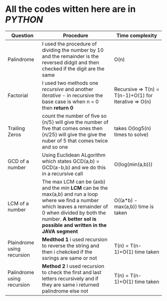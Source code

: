 # All the codes witten here are in **_PYTHON_**

| Question | Procedure | Time complexity |
|-----|-----|----|
| Palindrome | I used the procedure of dividing the number by 10 and the remainder is the reversed didgit and then checked if the digit are the same|O(n)
| Factorial | I used two methods one _recursive_ and another _iterative_ - in recursive the base case is when n = 0 then **return 0** | Recursive => T(n) = T(n-1)+O(1) for Iterative => O(n)|
| Trailing Zeros | count the number of five so {n/5} will give the number of five that comes ones then {n/25} will give the give the nuber of 5 that comes twice and so one| takes O(log5(n) times to solve) |
| GCD of a number | Using Euclidean ALgorithm which states GCD(a,b) = GCD(a-b,b) and we do this in a recursive call|O(log(min(a,b)))|
| LCM of a number | The max LCM can be (axb) and the _min_ **LCM** can be the max(a,b) and run a loop where we find a number which leaves a remainder of 0 when divided by both the number. **A better sol is possible and written in the JAVA segment**  | O((a*b) - max(a,b)) time is taken|
|Plaindrome using recursion|**Medthod 1** i used recursion to reverse the string and then i chekcked if the ssrings are same or not| T(n) = T(n-1)+O(1) time taken|
|Palindrome using recursion|**Method 2** I used recursion to check the first and last letters recursively and if they are same i returned palindrome else not|T(n) = T(n-1)+O(1) time taken|